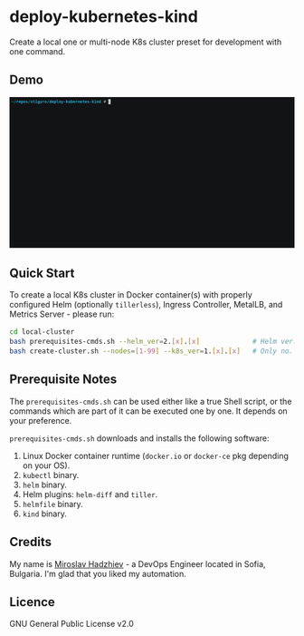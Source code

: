 # deploy-kubernetes-kind

Create a local one or multi-node K8s cluster preset for development with one command.

## Demo

![gif](demo.gif)

## Quick Start

To create a local K8s cluster in Docker container(s) with properly configured Helm (optionally `tillerless`), Ingress Controller, MetalLB, and Metrics Server - please run:

```bash
cd local-cluster
bash prerequisites-cmds.sh --helm_ver=2.[x].[x]             # Helm ver. is optional.
bash create-cluster.sh --nodes=[1-99] --k8s_ver=1.[x].[x]   # Only no. of K8s nodes is mandatory.
```

## Prerequisite Notes

The `prerequisites-cmds.sh` can be used either like a true Shell script, or the commands which are part of it can be executed one by one. It depends on your preference.

`prerequisites-cmds.sh` downloads and installs the following software:

1. Linux Docker container runtime (`docker.io` or `docker-ce` pkg depending on your OS).
2. `kubectl` binary.
3. `helm` binary.
4. Helm plugins: `helm-diff` and `tiller`.
5. `helmfile` binary.
6. `kind` binary.

## Credits

My name is [Miroslav Hadzhiev](https://www.linkedin.com/in/mehadzhiev/) - a DevOps Engineer located in Sofia, Bulgaria. I'm glad that you liked my automation.

## Licence

GNU General Public License v2.0
